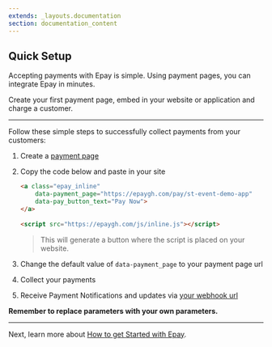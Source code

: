 ```yaml
---
extends: _layouts.documentation
section: documentation_content
---
```


## Quick Setup 

Accepting payments with Epay is simple. Using payment pages, you can integrate Epay in minutes. 

Create your first payment page, embed in your website or application and charge a customer. 

-----
Follow these simple steps to successfully collect payments from your customers:
1. Create a [payment page](/docs/payment-pages/)
2. Copy the code below and paste in your site

    ```html
    <a class="epay_inline"
        data-payment_page="https://epaygh.com/pay/st-event-demo-app"
        data-pay_button_text="Pay Now">
    </a>
            
    <script src="https://epaygh.com/js/inline.js"></script>
    ```
    > This will generate a button where the script is placed on your website. 

3. Change the default value of `data-payment_page` to your payment page url
4. Collect your payments
5. Receive Payment Notifications and updates via [your webhook url](https://epaygh.com/settings)

**Remember to replace parameters with your own parameters.**

-------

Next, learn more about [How to get Started with Epay](/docs/getting-started/).


